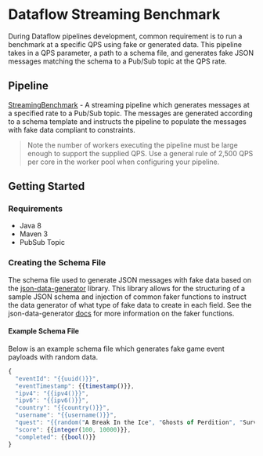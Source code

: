 # Dataflow Streaming Benchmark

During Dataflow pipelines development, common requirement is to run a benchmark at a specific QPS using
fake or generated data. This pipeline takes in a QPS parameter, a path to a schema file, and 
generates fake JSON messages matching the schema to a Pub/Sub topic at the QPS rate.

## Pipeline

[StreamingBenchmark](src/main/java/com/google/cloud/teleport/v2/templates/StreamingBenchmark.java) -
A streaming pipeline which generates messages at a specified rate to a Pub/Sub topic. The messages 
are generated according to a schema template and instructs the pipeline to populate the 
messages with fake data compliant to constraints.

> Note the number of workers executing the pipeline must be large enough to support the supplied 
> QPS. Use a general rule of 2,500 QPS per core in the worker pool when configuring your pipeline.

## Getting Started

### Requirements

* Java 8
* Maven 3
* PubSub Topic

### Creating the Schema File
The schema file used to generate JSON messages with fake data  based on the 
[json-data-generator](https://github.com/vincentrussell/json-data-generator) library. This library
allows for the structuring of a sample JSON schema and injection of common faker functions to 
instruct the data generator of what type of fake data to create in each field. See the 
json-data-generator [docs](https://github.com/vincentrussell/json-data-generator) for more 
information on the faker functions.

#### Example Schema File
Below is an example schema file which generates fake game event payloads with random data.

```javascript
{
  "eventId": "{{uuid()}}",
  "eventTimestamp": {{timestamp()}},
  "ipv4": "{{ipv4()}}",
  "ipv6": "{{ipv6()}}",
  "country": "{{country()}}",
  "username": "{{username()}}",
  "quest": "{{random("A Break In the Ice", "Ghosts of Perdition", "Survive the Low Road")}}",
  "score": {{integer(100, 10000)}},
  "completed": {{bool()}}
}
```
